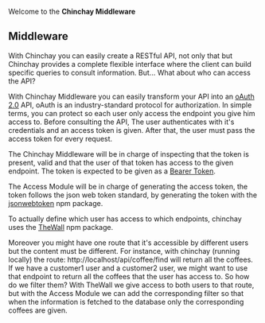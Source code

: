 
Welcome to the **Chinchay Middleware**



## Middleware

 With Chinchay you can easily create a RESTful API, not only that but Chinchay provides a complete flexible interface
 where the client can build specific queries to consult information. But... What about who can access the API? 
 
 With Chinchay Middleware you can easily transform your API into an [oAuth 2.0](https://oauth.net/2/) API, oAuth is an industry-standard protocol for authorization. In simple terms, you can protect so each user only access the endpoint you give him access to. Before consulting the API, The user authenticates with it's credentials and an access token is given. After that, the user must pass the access token for every request.
 
 The Chinchay Middleware will be in charge of inspecting that the token is present, valid and that the user of that token has access to the given endpoint. The token is expected to be given as a [Bearer Token](https://swagger.io/docs/specification/authentication/bearer-authentication/).
 
 The Access Module will be in charge of generating the access token, the token follows the json web token standard, by generating the token with the [jsonwebtoken](https://www.npmjs.com/package/jsonwebtoken) npm package.
 
 To actually define which user has access to which endpoints, chinchay uses the [TheWall](https://www.npmjs.com/package/thewall) npm package. 
 
 Moreover you might have one route that it's accessible by different users but the content must be different. For instance, with chinchay (running locally) the route: http://localhost/api/coffee/find will return all the coffees. If we have a customer1 user and a customer2 user, we might want to use that endpoint to return all the coffees that the user has access to. So how do we filter them? With TheWall we give access to both users to that route, but with the Access Module we can add the corresponding filter so that when the information is fetched to the database only the corresponding coffees are given.